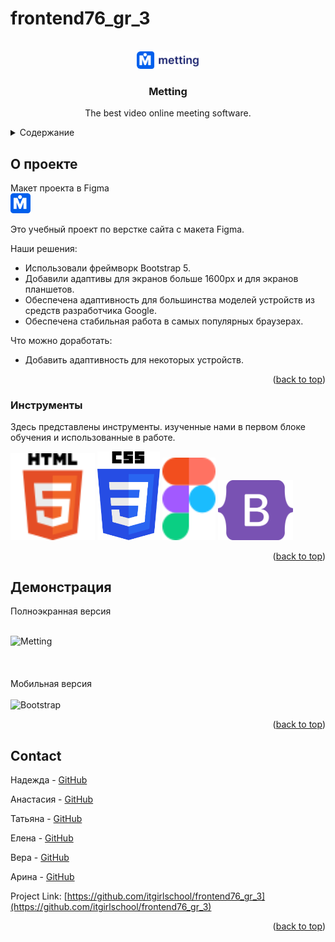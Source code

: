 # frontend76_gr_3

<!-- PROJECT SHIELDS -->
<!--
*** I'm using markdown "reference style" links for readability.
*** Reference links are enclosed in brackets [ ] instead of parentheses ( ).
*** See the bottom of this document for the declaration of the reference variables
*** for contributors-url, forks-url, etc. This is an optional, concise syntax you may use.
*** https://www.markdownguide.org/basic-syntax/#reference-style-links
-->
<!-- [![Contributors][contributors-shield]][contributors-url]
[![Forks][forks-shield]][forks-url]
[![Stargazers][stars-shield]][stars-url]
[![Issues][issues-shield]][issues-url]
[![MIT License][license-shield]][license-url]
[![LinkedIn][linkedin-shield]][linkedin-url] -->



<!-- PROJECT LOGO -->
<br />
<div align="center">
    <a href="https://krutatiana.github.io/frontend76_gr_3/"><img src="./assets/png/Grouplogo2.png" alt="Logo" width="100" style="background-color:white; border-radius:6px">
  </a>

  <h3 align="center">Metting</h3>

  <p align="center">
    The best video online meeting software.
    <br />
</div>



<!-- TABLE OF CONTENTS -->
<details>
  <summary>Содержание</summary>
  <ol>
    <li>
      <a href="#about-the-project">О проекте</a>
      <ul>
        <li><a href="#built-with">Инструменты</a></li>
      </ul>
    </li>
    <li><a href="#usage">Демонстрация</a></li>
    <li><a href="#contact">Команда</a></li>
  </ol>
</details>



<!-- ABOUT THE PROJECT -->
## О проекте

Макет проекта в Figma  
[![Product Name Screen Shot][product-screenshot]](https://www.figma.com/file/wuUTMadXEF0pyFwmuJS8sb/Video-Conference?type=design&node-id=46-924&mode=design&t=wFt9c1Ak8Sbqf1W6-0 "Макет")

Это учебный проект по верстке сайта с макета Figma.

Наши решения:
* Использовали фреймворк Bootstrap 5.
* Добавили адаптивы для экранов больше 1600px и для экранов планшетов.
* Обеспечена адаптивность для большинства моделей устройств из средств разработчика Google.
* Обеспечена стабильная работа в самых популярных браузерах.


Что можно доработать:
* Добавить адаптивность для некоторых устройств.




<p align="right">(<a href="#readme-top">back to top</a>)</p>



### Инструменты

Здесь представлены инструменты. изученные нами в первом блоке обучения и использованные в работе.

<img src="./assets/svg/HTML5_logo_and_wordmark_1.svg" alt="HTML5" width="135">  
<img src="./assets/svg/CSS3_logo_and_wordmark.svg" alt="CSS3" width="100">
<img src="./assets/svg/Figma-logo_1.svg" alt="Figma" width="85" styles="margin-right:2vw">
<img src="./assets/svg/Bootstrap-5-1.svg" alt="Bootstrap" width="120">



<p align="right">(<a href="#readme-top">back to top</a>)</p>


<!-- USAGE EXAMPLES -->
## Демонстрация

Полноэкранная версия
<br />
<br />

<img src="./assets/gif/Metting.gif" alt="Metting" width="1200">
<br />
<br />
<br />
<br />
Мобильная версия
<br />
<br />

<img src="./assets/gif/Metting_mobile.gif" alt="Bootstrap" width="500">


<p align="right">(<a href="#readme-top">back to top</a>)</p>




<!-- CONTACT -->
## Contact

Надежда - [GitHub](https://github.com/NadezhdaGi)

Анастасия - [GitHub](https://github.com/AnastasiaRueb)

Татьяна - [GitHub](https://github.com/KruTatiana)

Елена - [GitHub](https://github.com/lenusya8121)

Вера - [GitHub](https://github.com/Kururpira)

Арина - [GitHub](https://github.com/meydera)

Project Link: [https://github.com/itgirlschool/frontend76_gr_3](https://github.com/itgirlschool/frontend76_gr_3)

<p align="right">(<a href="#readme-top">back to top</a>)</p>



<!-- MARKDOWN LINKS & IMAGES -->
<!-- https://www.markdownguide.org/basic-syntax/#reference-style-links -->


[contributors-shield]: https://img.shields.io/github/contributors/othneildrew/Best-README-Template.svg?style=for-the-badge
[product-screenshot]: ./assets/png/Subtract.png
[contributors-url]: https://github.com/othneildrew/Best-README-Template/graphs/contributors
[forks-shield]: https://img.shields.io/github/forks/othneildrew/Best-README-Template.svg?style=for-the-badge
[forks-url]: https://github.com/othneildrew/Best-README-Template/network/members
[stars-shield]: https://img.shields.io/github/stars/othneildrew/Best-README-Template.svg?style=for-the-badge
[stars-url]: https://github.com/othneildrew/Best-README-Template/stargazers
[issues-shield]: https://img.shields.io/github/issues/othneildrew/Best-README-Template.svg?style=for-the-badge
[issues-url]: https://github.com/othneildrew/Best-README-Template/issues
[license-shield]: https://img.shields.io/github/license/othneildrew/Best-README-Template.svg?style=for-the-badge
[license-url]: https://github.com/othneildrew/Best-README-Template/blob/master/LICENSE.txt


